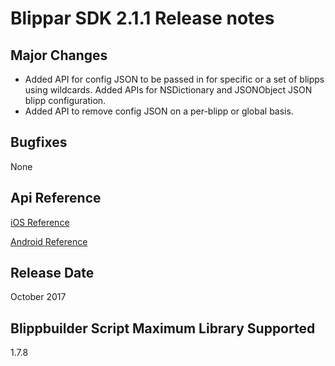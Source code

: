 # Blippar SDK 2.1.1 Release notes

## **Major Changes**

* Added API for config JSON to be passed in for specific or a set of blipps using wildcards. Added APIs for NSDictionary and JSONObject JSON blipp configuration.
* Added API to remove config JSON on a per-blipp or global basis.

## **Bugfixes**

None 

## **Api Reference**

[iOS Reference](http://phqeq0ldrt2zcqjc2xhayirsvmil1qz2.s3-website-eu-west-1.amazonaws.com/blippar-sdk/api/ios/2.1.1)

[Android Reference](http://phqeq0ldrt2zcqjc2xhayirsvmil1qz2.s3-website-eu-west-1.amazonaws.com/blippar-sdk/api/android/2.1.1)

## **Release Date**

October 2017

## **Blippbuilder Script Maximum Library Supported**

1.7.8